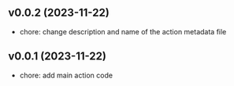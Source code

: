 ## v0.0.2 (2023-11-22)


- chore: change description and name of the action metadata file

## v0.0.1 (2023-11-22)


- chore: add main action code
